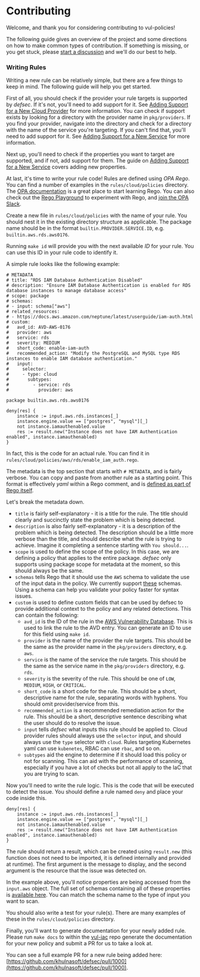# Contributing

Welcome, and thank you for considering contributing to vul-policies!

The following guide gives an overview of the project and some directions on how to make common types of contribution. If something is missing, or you get stuck, please [start a discussion](https://github.com/khulnasoft-lab/vul/discussions/new) and we'll do our best to help.

### Writing Rules

Writing a new rule can be relatively simple, but there are a few things to keep in mind. The following guide will help you get started.

First of all, you should check if the provider your rule targets is supported by _defsec_. If it's not, you'll need to add support for it. See [Adding Support for a New Cloud Provider](https://github.com/khulnasoft/defsec/blob/master/CONTRIBUTING.md#adding-support-for-a-new-cloud-provider) for more information. You can check if support exists by looking for a directory with the provider name in `pkg/providers`.  If you find your provider, navigate into the directory and check for a directory with the name of the service you're targeting. If you can't find that, you'll need to add support for it. See [Adding Support for a New Service](https://github.com/khulnasoft/defsec/blob/master/CONTRIBUTING.md#adding-support-for-a-new-service) for more information.

Next up, you'll need to check if the properties you want to target are supported, and if not, add support for them. The guide on [Adding Support for a New Service](https://github.com/khulnasoft/defsec/blob/master/CONTRIBUTING.md#adding-support-for-a-new-service) covers adding new properties.

At last, it's time to write your rule code! Rules are defined using _OPA Rego_. You can find a number of examples in the `rules/cloud/policies` directory. The [OPA documentation](https://www.openpolicyagent.org/docs/latest/policy-language/) is a great place to start learning Rego. You can also check out the [Rego Playground](https://play.openpolicyagent.org/) to experiment with Rego, and [join the OPA Slack](https://slack.openpolicyagent.org/).

Create a new file in `rules/cloud/policies` with the name of your rule. You should nest it in the existing directory structure as applicable. The package name should be in the format `builtin.PROVIDER.SERVICE.ID`, e.g. `builtin.aws.rds.aws0176`.

Running `make id` will provide you with the next available _ID_ for your rule. You can use this ID in your rule code to identify it.

A simple rule looks like the following example:

```rego
# METADATA
# title: "RDS IAM Database Authentication Disabled"
# description: "Ensure IAM Database Authentication is enabled for RDS database instances to manage database access"
# scope: package
# schemas:
# - input: schema["aws"]
# related_resources:
# - https://docs.aws.amazon.com/neptune/latest/userguide/iam-auth.html
# custom:
#   avd_id: AVD-AWS-0176
#   provider: aws
#   service: rds
#   severity: MEDIUM
#   short_code: enable-iam-auth
#   recommended_action: "Modify the PostgreSQL and MySQL type RDS instances to enable IAM database authentication."
#   input:
#     selector:
#     - type: cloud
#       subtypes:
#         - service: rds
#           provider: aws

package builtin.aws.rds.aws0176

deny[res] {
	instance := input.aws.rds.instances[_]
	instance.engine.value == ["postgres", "mysql"][_]
	not instance.iamauthenabled.value
	res := result.new("Instance does not have IAM Authentication enabled", instance.iamauthenabled)
}
```

In fact, this is the code for an actual rule. You can find it in `rules/cloud/policies/aws/rds/enable_iam_auth.rego`.

The metadata is the top section that starts with `# METADATA`, and is fairly verbose. You can copy and paste from another rule as a starting point. This format is effectively _yaml_ within a Rego comment, and is [defined as part of Rego itself](https://www.openpolicyagent.org/docs/latest/policy-language/#metadata).

Let's break the metadata down.

- `title` is fairly self-explanatory - it is a title for the rule. The title should clearly and succinctly state the problem which is being detected.
- `description` is also fairly self-explanatory - it is a description of the problem which is being detected. The description should be a little more verbose than the title, and should describe what the rule is trying to achieve. Imagine it completing a sentence starting with `You should...`.
- `scope` is used to define the scope of the policy. In this case, we are defining a policy that applies to the entire package. _defsec_ only supports using package scope for metadata at the moment, so this should always be the same.
- `schemas` tells Rego that it should use the `AWS` schema to validate the use of the input data in the policy. We currently support [these](https://github.com/khulnasoft/vul-iac/tree/00033a7bd2a98bb07fb1c2cfa17a4cd85c6e0676/pkg/rego/schemas) schemas. Using a schema can help you validate your policy faster for syntax issues.
- `custom` is used to define custom fields that can be used by defsec to provide additional context to the policy and any related detections. This can contain the following:
    - `avd_id` is the ID of the rule in the [AWS Vulnerability Database](https://avd.Vul.com/). This is used to link the rule to the AVD entry. You can generate an ID to use for this field using `make id`.
    - `provider` is the name of the provider the rule targets. This should be the same as the provider name in the `pkg/providers` directory, e.g. `aws`.
    - `service` is the name of the service the rule targets. This should be the same as the service name in the `pkg/providers` directory, e.g. `rds`.
    - `severity` is the severity of the rule. This should be one of `LOW`, `MEDIUM`, `HIGH`, or `CRITICAL`.
    - `short_code` is a short code for the rule. This should be a short, descriptive name for the rule, separating words with hyphens. You should omit provider/service from this.
    - `recommended_action` is a recommended remediation action for the rule. This should be a short, descriptive sentence describing what the user should do to resolve the issue.
    - `input` tells _defsec_ what inputs this rule should be applied to. Cloud provider rules should always use the `selector` input, and should always use the `type` selector with `cloud`. Rules targeting Kubernetes yaml can use `kubenetes`, RBAC can use `rbac`, and so on.
    - `subtypes` aid the engine to determine if it should load this policy or not for scanning. This can aid with the performance of scanning, especially if you have a lot of checks but not all apply to the IaC that you are trying to scan.
  
Now you'll need to write the rule logic. This is the code that will be executed to detect the issue. You should define a rule named `deny` and place your code inside this.

```rego
deny[res] {
	instance := input.aws.rds.instances[_]
	instance.engine.value == ["postgres", "mysql"][_]
	not instance.iamauthenabled.value
	res := result.new("Instance does not have IAM Authentication enabled", instance.iamauthenabled)
}
```

The rule should return a result, which can be created using `result.new` (this function does not need to be imported, it is defined internally and provided at runtime). The first argument is the message to display, and the second argument is the resource that the issue was detected on.

In the example above, you'll notice properties are being accessed from the `input.aws` object. The full set of schemas containing all of these properties is [available here](https://github.com/khulnasoft/defsec/tree/master/pkg/rego/schemas). You can match the schema name to the type of input you want to scan.

You should also write a test for your rule(s). There are many examples of these in the `rules/cloud/policies` directory.

Finally, you'll want to generate documentation for your newly added rule. Please run `make docs` to within the [vul-iac](https://github.com/khulnasoft/vul-iac) repo generate the documentation for your new policy and submit a PR for us to take a look at.

You can see a full example PR for a new rule being added here: [https://github.com/khulnasoft/defsec/pull/1000](https://github.com/khulnasoft/defsec/pull/1000).
